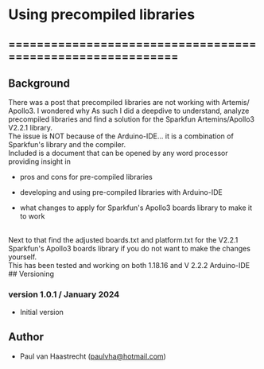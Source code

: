 # Using precompiled libraries

## ===========================================================

## Background

There was a post that precompiled libraries are not working with Artemis/ Apollo3. I wondered why
As such I did a deepdive to understand, analyze precompiled libraries and find a solution for the Sparkfun Artemins/Apollo3 V2.2.1 library.
<br>
The issue is NOT because of the Arduino-IDE... it is a combination of Sparkfun's library and the compiler.
<br>
Included is a document that can be opened by any word processor providing insight in
<br>
   * pros and cons for pre-compiled libraries

   * developing and using pre-compiled libraries with Arduino-IDE

   * what changes to apply for Sparkfun's Apollo3 boards library to make it to work

<br>
Next to that find the adjusted boards.txt and platform.txt for the V2.2.1 Sparkfun's Apollo3 boards library if you do not want to make the changes yourself.
<br>
This has been tested and working on both 1.18.16 and V 2.2.2 Arduino-IDE
<br>
## Versioning

### version 1.0.1 / January 2024
 * Initial version

## Author
 * Paul van Haastrecht (paulvha@hotmail.com)

